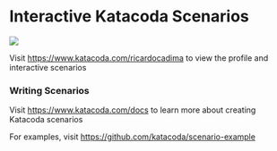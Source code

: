 # Interactive Katacoda Scenarios

[![](http://shields.katacoda.com/katacoda/ricardocadima/count.svg)](https://www.katacoda.com/ricardocadima "Get your profile on Katacoda.com")

Visit https://www.katacoda.com/ricardocadima to view the profile and interactive scenarios

### Writing Scenarios
Visit https://www.katacoda.com/docs to learn more about creating Katacoda scenarios

For examples, visit https://github.com/katacoda/scenario-example
